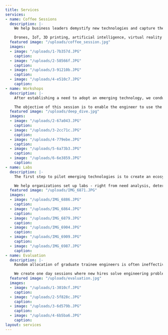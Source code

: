 ```yaml
---
title: Services
services:
- name: Coffee Sessions
  description: |-
    We help business leaders demystify new technologies and capture their benefits over a cup of coffee.  We curate and customize technology sessions for your business. Our goal is not to predict the future, but give business leaders a mental model to analyse the technology and assess its suitability for their business.

    Drones, IoT, 3D printing, artificial intelligence, virtual reality are few transformative technologies we have identified. But, the list keeps changing with time.
  featured image: "/uploads/coffee_session.jpg"
  images:
  - image: "/uploads/1-7b357d.JPG"
    caption: 
  - image: "/uploads/2-58566f.JPG"
    caption: 
  - image: "/uploads/3-91210b.JPG"
    caption: 
  - image: "/uploads/4-e510c7.JPG"
    caption: 
- name: Workshops
  description: |-
    After establishing a need to adopt an emerging technology, we conduct two to five day sessions for practicing engineers to gain working knowledge of the technology. These sessions are highly engaging and project based.

    The objective of this session is to enable the engineer to use the technology to develop prototypes for problems at work.
  featured image: "/uploads/deep_dive.jpg"
  images:
  - image: "/uploads/2-67a043.JPG"
    caption: 
  - image: "/uploads/3-2cc71c.JPG"
    caption: 
  - image: "/uploads/4-779ebe.JPG"
    caption: 
  - image: "/uploads/5-6a73b3.JPG"
    caption: 
  - image: "/uploads/6-6e3859.JPG"
    caption: 
- name: Labs
  description: |-
    The first step to pilot emerging technologies is to create an ecosystem for the engineers to pick problems around them and build solutions.

    We help organizations set up labs - right from need analysis, determining the space, equipment selection to validation and training. The right expertise can save considerable expense and time, and ensure that the lab is productive.
  featured image: "/uploads/IMG_6871.JPG"
  images:
  - image: "/uploads/IMG_6886.JPG"
    caption: 
  - image: "/uploads/IMG_6864.JPG"
    caption: 
  - image: "/uploads/IMG_6879.JPG"
    caption: 
  - image: "/uploads/IMG_6904.JPG"
    caption: 
  - image: "/uploads/IMG_6909.JPG"
    caption: 
  - image: "/uploads/IMG_6987.JPG"
    caption: 
- name: Evaluation
  description: |-
    Random allocation of graduate trainee engineers is often ineffective. Also, graduates are biased towards popular profiles such as R&D or Design. It is vital to match a graduate's competencies to relevant areas in order to enhance productivity.

    We create one day sessions where new hires solve engineering problems and are assessed by experts on how they fared in profile specific challenges. We produce a comprehensive evaluation report which is used by organizations to achieve candidate - profile fit (likely to result in lower attrition).
  featured image: "/uploads/evaluation.jpg"
  images:
  - image: "/uploads/1-3010cf.JPG"
    caption: 
  - image: "/uploads/2-5f828c.JPG"
    caption: 
  - image: "/uploads/3-6d579b.JPG"
    caption: 
  - image: "/uploads/4-6b5ba6.JPG"
    caption: 
layout: services
---
```


